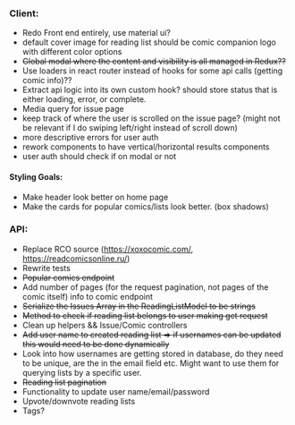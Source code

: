 ### Client:

- Redo Front end entirely, use material ui?
- default cover image for reading list should be comic companion logo with different color options
- ~~Global modal where the content and visibility is all managed in Redux??~~
- Use loaders in react router instead of hooks for some api calls (getting comic info)??
- Extract api logic into its own custom hook? should store status that is either loading, error, or complete.
- Media query for issue page
- keep track of where the user is scrolled on the issue page? (might not be relevant if I do swiping left/right instead of scroll down)
- more descriptive errors for user auth
- rework components to have vertical/horizontal results components
- user auth should check if on modal or not

#### Styling Goals:

- Make header look better on home page
- Make the cards for popular comics/lists look better. (box shadows)

### API:

- Replace RCO source (https://xoxocomic.com/, https://readcomicsonline.ru/)
- Rewrite tests
- ~~Popular comics endpoint~~
- Add number of pages (for the request pagination, not pages of the comic itself) info to comic endpoint
- ~~Serialize the Issues Array in the ReadingListModel to be strings~~
- ~~Method to check if reading list belongs to user making get request~~
- Clean up helpers && Issue/Comic controllers
- ~~Add user name to created reading list => if usernames can be updated this would need to be done dynamically~~
- Look into how usernames are getting stored in database, do they need to be unique, are the in the email field etc. Might want to use them for querying lists by a specific user.
- ~~Reading list pagination~~
- Functionality to update user name/email/password
- Upvote/downvote reading lists
- Tags?
